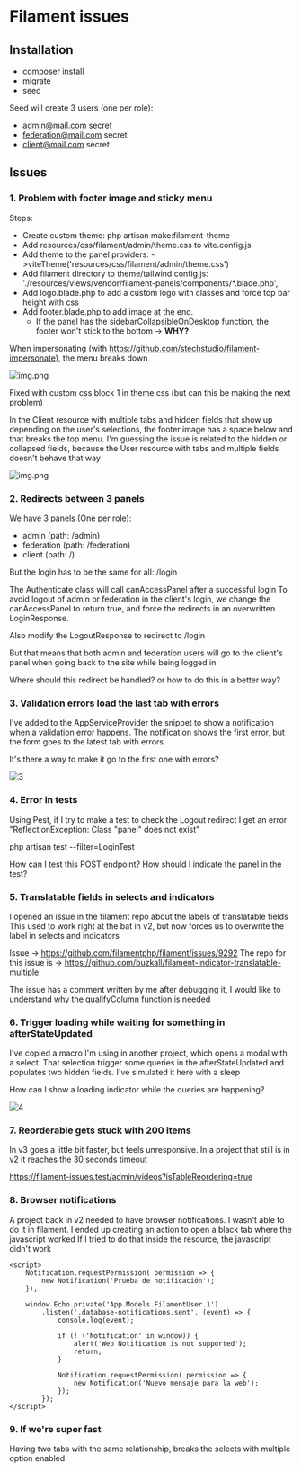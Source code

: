 # Filament issues

## Installation
* composer install
* migrate
* seed

Seed will create 3 users (one per role):
* admin@mail.com secret
* federation@mail.com secret
* client@mail.com secret

## Issues

### 1. Problem with footer image and sticky menu
Steps:

* Create custom theme: php artisan make:filament-theme
* Add resources/css/filament/admin/theme.css to vite.config.js
* Add theme to the panel providers: ->viteTheme('resources/css/filament/admin/theme.css')
* Add filament directory to theme/tailwind.config.js:
   './resources/views/vendor/filament-panels/components/*.blade.php',
* Add logo.blade.php to add a custom logo with classes and force top bar height with css
* Add footer.blade.php to add image at the end. 
  * If the panel has the sidebarCollapsibleOnDesktop function, the footer won't stick to the bottom -> **WHY?**

When impersonating (with https://github.com/stechstudio/filament-impersonate), the menu breaks down

![img.png](public/readme/1.png)

Fixed with custom css block 1 in theme.css (but can this be making the next problem)

In the Client resource with multiple tabs and hidden fields that show up depending on the user's selections,
the footer image has a space below and that breaks the top menu.
I'm guessing the issue is related to the hidden or collapsed fields, because the User resource with tabs and multiple fields doesn't behave that way 

![img.png](public/readme/2.png)

### 2. Redirects between 3 panels

We have 3 panels (One per role): 
* admin (path: /admin)
* federation (path: /federation) 
* client (path: /)

But the login has to be the same for all: /login

The Authenticate class will call canAccessPanel after a successful login
To avoid logout of admin or federation in the client's login,
we change the canAccessPanel to return true, and force the redirects in an overwritten LoginResponse.

Also modify the LogoutResponse to redirect to /login

But that means that both admin and federation users will go to the client's panel when going back to the site while being logged in

Where should this redirect be handled? or how to do this in a better way?

### 3. Validation errors load the last tab with errors
I've added to the AppServiceProvider the snippet to show a notification when a validation error happens.
The notification shows the first error, but the form goes to the latest tab with errors. 

It's there a way to make it go to the first one with errors?

![3](public/readme/4.gif)

### 4. Error in tests

Using Pest, if I try to make a test to check the Logout redirect I get an error 
"ReflectionException: Class "panel" does not exist"

php artisan test --filter=LoginTest

How can I test this POST endpoint?
How should I indicate the panel in the test?

### 5. Translatable fields in selects and indicators

I opened an issue in the filament repo about the labels of translatable fields
This used to work right at the bat in v2, but now forces us to overwrite the label in selects and indicators

Issue -> https://github.com/filamentphp/filament/issues/9292
The repo for this issue is -> https://github.com/buzkall/filament-indicator-translatable-multiple

The issue has a comment written by me after debugging it, I would like to understand why the qualifyColumn function is needed

### 6. Trigger loading while waiting for something in afterStateUpdated

I've copied a macro I'm using in another project, which opens a modal with a select. 
That selection trigger some queries in the afterStateUpdated and populates two hidden fields.
I've simulated it here with a sleep

How can I show a loading indicator while the queries are happening?

![4](public/readme/3.gif)

### 7. Reorderable gets stuck with 200 items

In v3 goes a little bit faster, but feels unresponsive.
In a project that still is in v2 it reaches the 30 seconds timeout

https://filament-issues.test/admin/videos?isTableReordering=true

### 8. Browser notifications

A project back in v2 needed to have browser notifications. 
I wasn't able to do it in filament. I ended up creating an action to open a black tab where the javascript worked
If I tried to do that inside the resource, the javascript didn't work

```
<script>
    Notification.requestPermission( permission => {
        new Notification('Prueba de notificación');
    });

    window.Echo.private('App.Models.FilamentUser.1')
        .listen('.database-notifications.sent', (event) => {
            console.log(event);

            if (! ('Notification' in window)) {
                alert('Web Notification is not supported');
                return;
            }

            Notification.requestPermission( permission => {
                new Notification('Nuevo mensaje para la web');
            });
        });
</script>
```

### 9. If we're super fast
Having two tabs with the same relationship, breaks the selects with multiple option enabled
